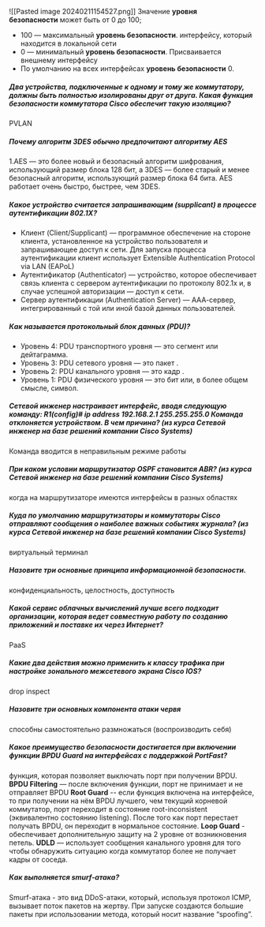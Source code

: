 ![[Pasted image 20240211154527.png]]
Значение **уровня безопасности** может быть от 0 до 100;
- 100 — максимальный **уровень безопасности**. интерфейсу, который находится в локальной сети
- 0 — минимальный **уровень безопасности**. Присваивается внешнему интерфейсу
- По умолчанию на всех интерфейсах **уровень безопасности** 0.

##### Два устройства, подключенные к одному и тому же коммутатору, должны быть полностью изолированы друг от друга. Какая функция безопасности коммутатора Cisco обеспечит такую изоляцию?
PVLAN

##### Почему алгоритм 3DES обычно предпочитают алгоритму AES
1.AES — это более новый и безопасный алгоритм шифрования, использующий размер блока 128 бит, а 3DES — более старый и менее безопасный алгоритм, использующий размер блока 64 бита. AES работает очень быстро, быстрее, чем 3DES.

##### Какое устройство считается запрашивающим (supplicant) в процессе аутентификации 802.1X?
- Клиент (Client/Supplicant) ― программное обеспечение на стороне клиента, установленное на устройство пользователя и запрашивающее доступ к сети. Для запуска процесса аутентификации клиент использует Extensible Authentication Protocol via LAN (EAPoL)
- Аутентификатор (Authenticator) ― устройство, которое обеспечивает связь клиента с сервером аутентификации по протоколу 802.1х и, в случае успешной авторизации ― доступ к сети.
- Сервер аутентификации (Authentication Server) ― ААА-сервер, интегрированный с той или иной базой данных пользователей.

##### Как называется протокольный блок данных (PDU)?
- Уровень 4: PDU транспортного уровня — это сегмент или дейтаграмма.
- Уровень 3: PDU сетевого уровня — это пакет .
- Уровень 2: PDU канального уровня — это кадр .
- Уровень 1: PDU физического уровня — это бит или, в более общем смысле, символ.
##### Сетевой инженер настраивает интерфейс, вводя следующую команду: R1(config)# ip address 192.168.2.1 255.255.255.0 Команда отклоняется устройством. В чем причина? (из курса Сетевой инженер на базе решений компании Cisco Systems)
Команда вводится в неправильным режиме работы

##### При каком условии маршрутизатор OSPF становится ABR? (из курса Сетевой инженер на базе решений компании Cisco Systems)
когда на маршрутизаторе имеются интерфейсы в разных областях

##### Куда по умолчанию маршрутизаторы и коммутаторы Cisco отправляют сообщения о наиболее важных событиях журнала? (из курса Сетевой инженер на базе решений компании Cisco Systems)
виртуальный терминал

##### Назовите три основные принципа информационной безопасности.
конфиденциальность, целостность, доступность
##### Какой сервис облачных вычислений лучше всего подходит организации, которая ведет совместную работу по созданию приложений и поставке их через Интернет? 
PaaS

##### Какие два действия можно применить к классу трафика при настройке зонального межсетевого экрана Cisco IOS?
drop
inspect
##### Назовите три основных компонента атаки червя
способны самостоятельно размножаться (воспроизводить себя)
##### Какое преимущество безопасности достигается при включении функции BPDU Guard на интерфейсах с поддержкой PortFast?
функция, которая позволяет выключать порт при получении BPDU.
	**BPDU Filtering** — после включения функции, порт не принимает и не отправляет BPDU
	**Root Guard** -- если функция включена на интерфейсе, то при получении на нём BPDU лучшего, чем текущий корневой коммутатор, порт переходит в состояние root-inconsistent (эквивалентно состоянию listening). После того как порт перестает получать BPDU, он переходит в нормальное состояние.
	**Loop Guard** - обеспечивает дополнительную защиту на 2 уровне от возникновения петель.
	**UDLD** — использует сообщения канального уровня для того чтобы обнаружить ситуацию когда коммутатор более не получает кадры от соседа.
##### Как выполняется smurf-атака?
Smurf-атака - это вид DDoS-атаки, который, используя протокол ICMP, вызывает поток пакетов на жертву. При запуске создаются большие пакеты при использовании метода, который носит название “spoofing”.